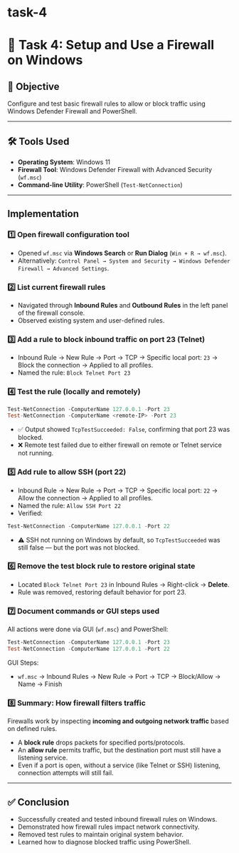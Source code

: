 # task-4
# 🔐 Task 4: Setup and Use a Firewall on Windows

## 🎯 Objective
Configure and test basic firewall rules to allow or block traffic using Windows Defender Firewall and PowerShell.

---

## 🛠 Tools Used
- **Operating System**: Windows 11
- **Firewall Tool**: Windows Defender Firewall with Advanced Security (`wf.msc`)
- **Command-line Utility**: PowerShell (`Test-NetConnection`)

---

##  Implementation

### 1️⃣ Open firewall configuration tool
- Opened `wf.msc` via **Windows Search** or **Run Dialog** (`Win + R → wf.msc`).
- Alternatively: `Control Panel → System and Security → Windows Defender Firewall → Advanced Settings`.

### 2️⃣ List current firewall rules
- Navigated through **Inbound Rules** and **Outbound Rules** in the left panel of the firewall console.
- Observed existing system and user-defined rules.

### 3️⃣ Add a rule to block inbound traffic on port 23 (Telnet)
- Inbound Rule → New Rule → Port → TCP → Specific local port: `23` → Block the connection → Applied to all profiles.
- Named the rule: `Block Telnet Port 23`

### 4️⃣ Test the rule (locally and remotely)
```powershell
Test-NetConnection -ComputerName 127.0.0.1 -Port 23
Test-NetConnection -ComputerName <remote-IP> -Port 23
```
- ✅ Output showed `TcpTestSucceeded: False`, confirming that port 23 was blocked.
- ❌ Remote test failed due to either firewall on remote or Telnet service not running.

### 5️⃣ Add rule to allow SSH (port 22)
- Inbound Rule → New Rule → Port → TCP → Specific local port: `22` → Allow the connection → Applied to all profiles.
- Named the rule: `Allow SSH Port 22`
- Verified:
```powershell
Test-NetConnection -ComputerName 127.0.0.1 -Port 22
```
- ⚠️ SSH not running on Windows by default, so `TcpTestSucceeded` was still false — but the port was not blocked.

### 6️⃣ Remove the test block rule to restore original state
- Located `Block Telnet Port 23` in Inbound Rules → Right-click → **Delete**.
- Rule was removed, restoring default behavior for port 23.

### 7️⃣ Document commands or GUI steps used
All actions were done via GUI (`wf.msc`) and PowerShell:
```powershell
Test-NetConnection -ComputerName 127.0.0.1 -Port 23
Test-NetConnection -ComputerName 127.0.0.1 -Port 22
```
GUI Steps:
- `wf.msc` → Inbound Rules → New Rule → Port → TCP → Block/Allow → Name → Finish

### 8️⃣ Summary: How firewall filters traffic
Firewalls work by inspecting **incoming and outgoing network traffic** based on defined rules.  
- A **block rule** drops packets for specified ports/protocols.
- An **allow rule** permits traffic, but the destination port must still have a listening service.
- Even if a port is open, without a service (like Telnet or SSH) listening, connection attempts will still fail.


---

## ✅ Conclusion
- Successfully created and tested inbound firewall rules on Windows.
- Demonstrated how firewall rules impact network connectivity.
- Removed test rules to maintain original system behavior.
- Learned how to diagnose blocked traffic using PowerShell.

